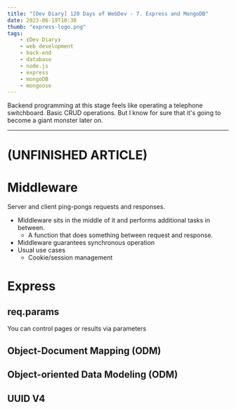 ```yaml
---
title: "[Dev Diary] 120 Days of WebDev - 7. Express and MongoDB"
date: 2023-06-19T10:38
thumb: "express-logo.png"
tags: 
    - ❮Dev Diary❯
    - web development
    - back-end
    - database
    - node.js
    - express
    - mongoDB
    - mongoose
---
```


Backend programming at this stage feels like operating a telephone switchboard. Basic CRUD operations. But I know for sure that it's going to become a giant monster later on.

---

# (UNFINISHED ARTICLE)

# Middleware
Server and client ping-pongs requests and responses.
- Middleware sits in the middle of it and performs additional tasks in between.
    - A function that does something between request and response.
- Middleware guarantees synchronous operation
- Usual use cases
    - Cookie/session management


# Express


## req.params
You can control pages or results via parameters


## Object-Document Mapping (ODM)

## Object-oriented Data Modeling (ODM)

## UUID V4